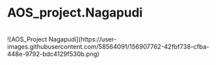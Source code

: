 # AOS_project.Nagapudi
<br>
<d>
  ![AOS_Project Nagapudi](https://user-images.githubusercontent.com/58564091/156907762-42fbf738-cfba-448e-9792-bdc4129f530b.png)
</d>
